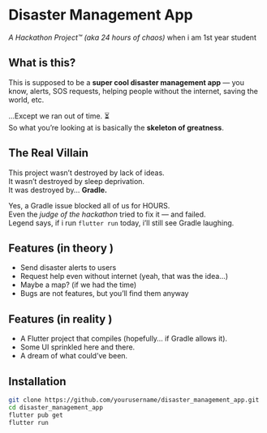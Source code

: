 #  Disaster Management App   
*A Hackathon Project™ (aka 24 hours of chaos)* when i am 1st year student

## What is this?  
This is supposed to be a **super cool disaster management app** — you know, alerts, SOS requests, helping people without the internet, saving the world, etc.  

…Except we ran out of time. ⏳  
So what you’re looking at is basically the **skeleton of greatness**.  

## The Real Villain   
This project wasn’t destroyed by lack of ideas.  
It wasn’t destroyed by sleep deprivation.  
It was destroyed by… **Gradle.**  

Yes, a Gradle issue blocked all of us for HOURS.  
Even the *judge of the hackathon* tried to fix it — and failed.  
Legend says, if i run `flutter run` today, i’ll still see Gradle laughing.  

## Features (in theory )  
-  Send disaster alerts to users  
-  Request help even without internet (yeah, that was the idea…)  
-  Maybe a map? (if we had the time)  
-  Bugs are not features, but you’ll find them anyway  

## Features (in reality )  
- A Flutter project that compiles (hopefully… if Gradle allows it).  
- Some UI sprinkled here and there.  
- A dream of what could’ve been.  

## Installation  
```bash
git clone https://github.com/yourusername/disaster_management_app.git  
cd disaster_management_app  
flutter pub get  
flutter run  
